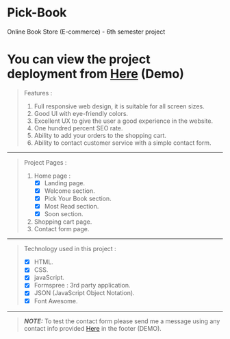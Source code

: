 # Pick-Book
Online Book Store (E-commerce) - 6th semester project
# You can view the project deployment from [Here](https://www.google.com) (Demo)
> Features : 
>  1. Full responsive web design, it is suitable for all screen sizes.
>  2. Good UI with eye-friendly colors.
>  3. Excellent UX to give the user a good experience in the website.
>  4. One hundred percent SEO rate.
>  5. Ability to add your orders to the shopping cart.
>  6. Ability to contact customer service with a simple contact form.
-----
> Project Pages : 
>  1. Home page : 
>     - [x] Landing page.
>     - [x] Welcome section.
>     - [x] Pick Your Book section.
>     - [x] Most Read section.
>     - [x] Soon section.
>  2. Shopping cart page.
>  3. Contact form page.
-----
> Technology used in this project : 
>  - [x] HTML.
>  - [x] CSS.
>  - [x] javaScript.
>  - [x] Formspree : 3rd party application.
>  - [x] JSON (JavaScript Object Notation).
>  - [x] Font Awesome.
-----
> **_NOTE:_**  To test the contact form please send me a message using any contact info provided [Here](https://www.google.com) in the footer (DEMO).
